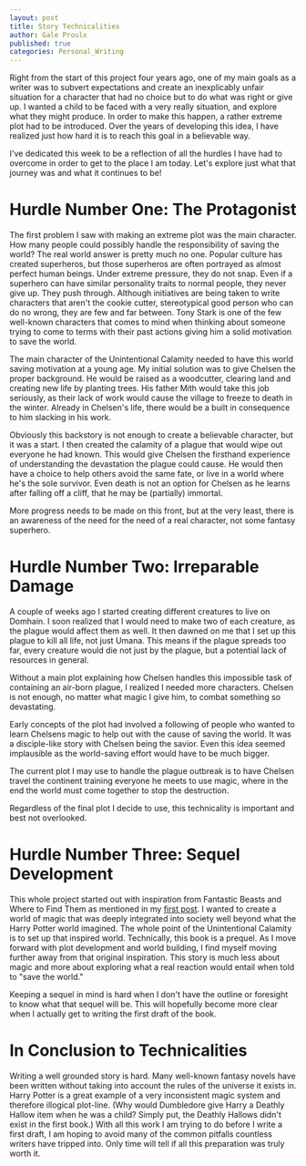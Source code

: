 ```yaml
---
layout: post
title: Story Technicalities
author: Gale Proulx
published: true
categories: Personal_Writing
---
```


Right from the start of this project four years ago, one of my main goals as a writer was to subvert expectations and create an inexplicably unfair situation for a character that had no choice but to do what was right or give up. I wanted a child to be faced with a very really situation, and explore what they might produce. In order to make this happen, a rather extreme plot had to be introduced. Over the years of developing this idea, I have realized just how hard it is to reach this goal in a believable way.

I've dedicated this week to be a reflection of all the hurdles I have had to overcome in order to get to the place I am today. Let's explore just what that journey was and what it continues to be!

# Hurdle Number One: The Protagonist

The first problem I saw with making an extreme plot was the main character. How many people could possibly handle the responsibility of saving the world? The real world answer is pretty much no one. Popular culture has created superheros, but those superheros are often portrayed as almost perfect human beings. Under extreme pressure, they do not snap. Even if a superhero can have similar personality traits to normal people, they never give up. They push through. Although initiatives are being taken to write characters that aren't the cookie cutter, stereotypical good person who can do no wrong, they are few and far between. Tony Stark is one of the few well-known characters that comes to mind when thinking about someone trying to come to terms with their past actions giving him a solid motivation to save the world.

The main character of the Unintentional Calamity needed to have this world saving motivation at a young age. My initial solution was to give Chelsen the proper background. He would be raised as a woodcutter, clearing land and creating new life by planting trees. His father Mith would take this job seriously, as their lack of work would cause the village to freeze to death in the winter. Already in Chelsen's life, there would be a built in consequence to him slacking in his work.

Obviously this backstory is not enough to create a believable character, but it was a start. I then created the calamity of a plague that would wipe out everyone he had known. This would give Chelsen the firsthand experience of understanding the devastation the plague could cause. He would then have a choice to help others avoid the same fate, or live in a world where he's the sole survivor. Even death is not an option for Chelsen as he learns after falling off a cliff, that he may be (partially) immortal.

More progress needs to be made on this front, but at the very least, there is an awareness of the need for the need of a real character, not some fantasy superhero.

# Hurdle Number Two: Irreparable Damage

A couple of weeks ago I started creating different creatures to live on Domhain. I soon realized that I would need to make two of each creature, as the plague would affect them as well. It then dawned on me that I set up this plague to kill all life, not just Umana. This means if the plague spreads too far, every creature would die not just by the plague, but a potential lack of resources in general.

Without a main plot explaining how Chelsen handles this impossible task of containing an air-born plague, I realized I needed more characters. Chelsen is not enough, no matter what magic I give him, to combat something so devastating.

Early concepts of the plot had involved a following of people who wanted to learn Chelsens magic to help out with the cause of saving the world. It was a disciple-like story with Chelsen being the savior. Even this idea seemed implausible as the world-saving effort would have to be much bigger.

The current plot I may use to handle the plague outbreak is to have Chelsen travel the continent training everyone he meets to use magic, where in the end the world must come together to stop the destruction.

Regardless of the final plot I decide to use, this technicality is important and best not overlooked.

# Hurdle Number Three: Sequel Development

This whole project started out with inspiration from Fantastic Beasts and Where to Find Them as mentioned in my [first post](https://galeproulx.github.io/personal_writing/Unintentional_Calamity_Project/). I wanted to create a world of magic that was deeply integrated into society well beyond what the Harry Potter world imagined. The whole point of the Unintentional Calamity is to set up that inspired world. Technically, this book is a prequel. As I move forward with plot development and world building, I find myself moving further away from that original inspiration. This story is much less about magic and more about exploring what a real reaction would entail when told to "save the world."

Keeping a sequel in mind is hard when I don't have the outline or foresight to know what that sequel will be. This will hopefully become more clear when I actually get to writing the first draft of the book.


# In Conclusion to Technicalities

Writing a well grounded story is hard. Many well-known fantasy novels have been written without taking into account the rules of the universe it exists in. Harry Potter is a great example of a very inconsistent magic system and therefore illogical plot-line. (Why would Dumbledore give Harry a Deathly Hallow item when he was a child? Simply put, the Deathly Hallows didn't exist in the first book.) With all this work I am trying to do before I write a first draft, I am hoping to avoid many of the common pitfalls countless writers have tripped into. Only time will tell if all this preparation was truly worth it.
